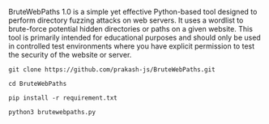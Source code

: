 BruteWebPaths 1.0 is a simple yet effective Python-based tool designed to perform directory fuzzing attacks on web servers. It uses a wordlist to brute-force potential hidden directories or paths on a given website. This tool is primarily intended for educational purposes and should only be used in controlled test environments where you have explicit permission to test the security of the website or server.

`git clone https://github.com/prakash-js/BruteWebPaths.git`

`cd BruteWebPaths`

`pip install -r requirement.txt`

`python3 brutewebpaths.py`

